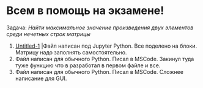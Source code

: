 # Всем в помощь на экзамене!

Задача: *Найти максимальное значение произведения двух элементов среди нечетных строк матрицы*

1. [Untitled-1](https://github.com/DenisPodvalenchuk/help/blob/main/Untitled-1.ipynb) |Файл написан под Jupyter Python. Все поделено на блоки. Матрицу надо заполнять самостоятельно.
2. Файл написан для обычного Python. Писал в MSCode. Закинул туда туже функцию что в разработал в первом файле и все.
3. Файл написан для обычного Python. Писал в MSCode. Сложнее написание для GUI.
